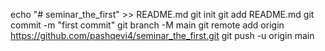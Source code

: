 echo "# seminar_the_first" >> README.md
git init
git add README.md
git commit -m "first commit"
git branch -M main
git remote add origin https://github.com/pashqevi4/seminar_the_first.git
git push -u origin main
